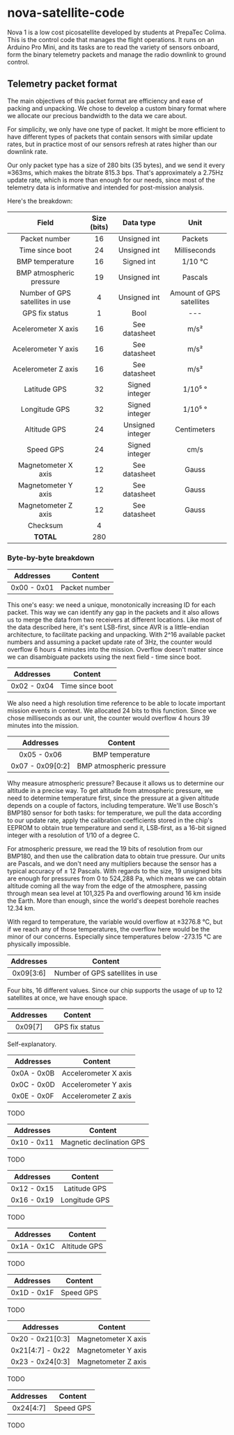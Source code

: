 # nova-satellite-code
Nova 1 is a low cost picosatellite developed by students at PrepaTec Colima. 
This is the control code that manages the flight operations. It runs on an Arduino Pro Mini, and its tasks are to read the variety of sensors onboard, form the binary telemetry packets and manage the radio downlink to ground control.

## Telemetry packet format
The main objectives of this packet format are efficiency and ease of packing and unpacking. We chose to develop a custom binary format where we allocate our precious bandwidth to the data we care about. 

For simplicity, we only have one type of packet. It might be more efficient to have different types of packets that contain sensors with similar update rates, but in practice most of our sensors refresh at rates higher than our downlink rate. 

Our only packet type has a size of 280 bits (35 bytes), and we send it every ≈363ms, which makes the bitrate 815.3 bps. That's approximately a 2.75Hz update rate, which is more than enough for our needs, since most of the telemetry data is informative and intended for post-mission analysis.

Here's the breakdown:

|Field|Size (bits)|Data type|Unit|
|:---:|:---------:|:-------:|:--:|
|Packet number|16|Unsigned int|Packets|
|Time since boot|24|Unsigned int|Milliseconds|
|BMP temperature|16|Signed int|1/10 °C|
|BMP atmospheric pressure|19|Unsigned int|Pascals|
|Number of GPS satellites in use|4|Unsigned int|Amount of GPS satellites|
|GPS fix status|1|Bool|---|
|Acelerometer X axis|16|See datasheet|m/s²|
|Acelerometer Y axis|16|See datasheet|m/s²|
|Acelerometer Z axis|16|See datasheet|m/s²|
|Latitude GPS|32|Signed integer|1/10⁵ °|
|Longitude GPS|32|Signed integer|1/10⁵ °|
|Altitude GPS|24|Unsigned integer|Centimeters|
|Speed GPS|24|Signed integer|cm/s|
|Magnetometer X axis|12|See datasheet|Gauss|
|Magnetometer Y axis|12|See datasheet|Gauss|
|Magnetometer Z axis|12|See datasheet|Gauss|
|Checksum|4|
|**TOTAL**|280|

### Byte-by-byte breakdown
|Addresses|Content|
|:-------:|:-----:|
| 0x00 - 0x01  | Packet number|

This one's easy: we need a unique, monotonically increasing ID for each packet. This way we can identify any gap in the packets and it also allows us to merge the data from two receivers at different locations. Like most of the data described here, it's sent LSB-first, since AVR is a little-endian architecture, to facilitate packing and unpacking.
With 2^16 available packet numbers and assuming a packet update rate of 3Hz, the counter would overflow 6 hours 4 minutes into the mission. Overflow doesn't matter since we can disambiguate packets using the next field - time since boot.

|Addresses|Content|
|:-------:|:-----:|
| 0x02 - 0x04  | Time since boot|

We also need a high resolution time reference to be able to locate important mission events in context. We allocated 24 bits to this function. Since we chose milliseconds as our unit, the counter would overflow 4 hours 39 minutes into the mission. 

|Addresses|Content|
|:-------:|:-----:|
| 0x05 - 0x06  | BMP temperature |
| 0x07 - 0x09[0:2]  | BMP atmospheric pressure |

Why measure atmospheric pressure? Because it allows us to determine our altitude in a precise way. To get altitude from atmospheric pressure, we need to determine temperature first, since the pressure at a given altitude depends on a couple of factors, including temperature. We'll use Bosch's BMP180 sensor for both tasks: for temperature, we pull the data according to our update rate, apply the calibration coefficients stored in the chip's EEPROM to obtain true temperature and send it, LSB-first, as a 16-bit signed integer with a resolution of 1/10 of a degree C. 

For atmospheric pressure, we read the 19 bits of resolution from our BMP180, and then use the calibration data to obtain true pressure. Our units are Pascals, and we don't need any multipliers because the sensor has a typical accuracy of ± 12 Pascals. With regards to the size, 19 unsigned bits are enough for pressures from 0 to 524,288 Pa, which means we can obtain altitude coming all the way from the edge of the atmosphere, passing through mean sea level at 101,325 Pa and overflowing around 16 km inside the Earth. More than enough, since the world's deepest borehole reaches 12.34 km.


With regard to temperature, the variable would overflow at ±3276.8 °C, but if we reach any of those temperatures, the overflow here would be the minor of our concerns. Especially since temperatures below -273.15 °C are physically impossible.


|Addresses|Content|
|:-------:|:-----:|
| 0x09[3:6] | Number of GPS satellites in use |

Four bits, 16 different values. Since our chip supports the usage of up to 12 satellites at once, we have enough space. 

|Addresses|Content|
|:-------:|:-----:|
| 0x09[7] | GPS fix status |

Self-explanatory. 


|Addresses|Content|
|:-------:|:-----:|
| 0x0A - 0x0B | Accelerometer X axis|
| 0x0C - 0x0D | Accelerometer Y axis|
| 0x0E - 0x0F | Accelerometer Z axis|

TODO

|Addresses|Content|
|:-------:|:-----:|
| 0x10 - 0x11 | Magnetic declination GPS|

TODO

|Addresses|Content|
|:-------:|:-----:|
| 0x12 - 0x15 | Latitude GPS|
| 0x16 - 0x19 | Longitude GPS|

TODO

|Addresses|Content|
|:-------:|:-----:|
| 0x1A - 0x1C | Altitude GPS|

TODO

|Addresses|Content|
|:-------:|:-----:|
| 0x1D - 0x1F | Speed GPS|

TODO

|Addresses|Content|
|:-------:|:-----:|
| 0x20 - 0x21[0:3] | Magnetometer X axis|
| 0x21[4:7] - 0x22 | Magnetometer Y axis|
| 0x23 - 0x24[0:3] | Magnetometer Z axis|

TODO

|Addresses|Content|
|:-------:|:-----:|
| 0x24[4:7] | Speed GPS|

TODO